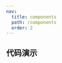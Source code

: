 ```yaml
---
nav:
  title: components
  path: /components
  order: 2
---
```


## 代码演示

<code src="./demo/demo1.tsx" description="demo"></code>


<!-- ## 容错处理

<code src="./demo/demo2.tsx" description="demo"></code>

## API

``` tsx | pure
import { Waterfall } from "muddyrain"

export default function (){
  return (<Waterfall dataSource={[{url:'xxx.jpg'},{url:'xxx.jpg'}]} />)
}
```

### Waterfall - Props

> 注意: 瀑布流的滚动事件必须为页面视口最底部才触发。

| 参数         | 说明     | 类型           | 描述信息 | 默认值 |
| ------------| -------- | -----------   | -------  | ------ |
| width  | 图片宽度  | `number`  | - | 200 |
| spacing  | 元素间距  | `number`  | - | 10 |
| renderItem  | 自定义渲染数据  | `(data: `<a href="#render-data-source" >RenderDataSource</a>`, index: number) => React.ReactNode`  | - | - |
| renderKey  | 自定义渲染Key  | `(data: `<a href="#render-data-source" >RenderDataSource</a>`, index: number) => string`  | - | `index` |
| dataSource  | 数据源  | <a href="#data-source" >DataSource</a>`[]`  | - | `Required` |
| threshold  | 临界点  | `number`  | 滚动距离事件的临界点 | 10 |
| onScrollTop  | 滚动顶部监听 | `() => Promise<`<a href="#data-source" >DataSource</a>`[]> \| `<a href="#data-source" >DataSource</a>`[]`  | 需返回数据或promise类型的数据 | - |
| onScrollBottom  | 滚动底部监听  | `() => Promise<`<a href="#data-source" >DataSource</a>`[]> \| `<a href="#data-source" >DataSource</a>`[]`  | 需返回数据或promise类型的数据 | - |


#### render-data-source
| RenderDataSource类型           | 类型 | 描述信息 | 默认值 |
| ------------| -------- | -------- | -------- |
| `left` | `number` | 距离左边的距离 | 0 |
| `top` | `number` | 距离上边的距离 | 0 |
| `url` | `string` | 图片地址 | `required` |
| `isLoad` | `boolean` | 是否加载完毕 | false |
| `isError` | `boolean` | 是否加载报错 | false |
| `errorInfo` | `string \| Event` | 报错信息 | - |
| `width` | `number` | 图片宽度 | 0 |
| `height` | `number` | 图片高度 | 0 |
#### data-source
| DataSource类型           | 类型 | 描述信息 | 默认值 |
| ------------| -------- | -------- | -------- |
| `url` | `string` | 图片地址 | `required` |

 -->
